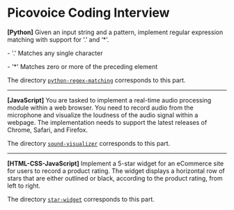 # Picovoice Coding Interview

**[Python]** Given an input string and a pattern, implement regular expression matching with support for ‘.’ and ‘*’.

\- '.' Matches any single character

\- '*' Matches zero or more of the preceding element

The directory [`python-regex-matching`](https://github.com/yangzi33/picovoice-coding-interview/tree/master/python-regex-matching) corresponds to this part.

---

**[JavaScript]** You are tasked to implement a real-time audio processing module within a web browser. You need to record audio from the microphone and visualize the loudness of the audio signal within a webpage. The implementation needs to support the latest releases of Chrome, Safari, and Firefox.

The directory [`sound-visualizer`](https://github.com/yangzi33/picovoice-coding-interview/tree/master/sound-visualizer) corresponds to this part.

---

**[HTML-CSS-JavaScript]** Implement a 5-star widget for an eCommerce site for users to record a product rating. The widget displays a horizontal row of stars that are either outlined or black, according to the product rating, from left to right. 

The directory [`star-widget`](https://github.com/yangzi33/picovoice-coding-interview/tree/master/python-regex-matching) corresponds to this part.
